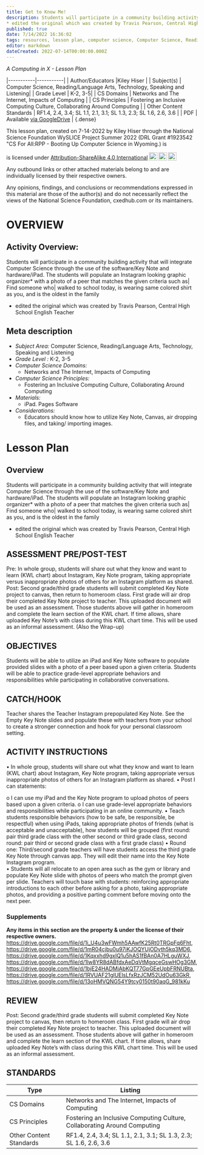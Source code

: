 ```yaml
---
title: Get to Know Me!
description: Students will participate in a community building activity that will integrate Computer Science through the use of the software/Key Note and hardware/iPad.  The students will populate an Instagram looking graphic organizer* with a photo of a peer that matches the given criteria such as| Find someone who| walked to school today, is wearing same colored shirt as you, and is the oldest in the family
* edited the original which was created by Travis Pearson, Central High School English Teacher
published: true
date: 7/14/2022 16:36:02
tags: resources, lesson plan, computer science, Computer Science, Reading/Language Arts, Technology, Speaking and Listening 
editor: markdown
dateCreated: 2022-07-14T00:00:00.000Z
---
```

*A Computing in X - Lesson Plan*

|-----------|-----------|
| Author/Educators |Kiley Hiser |
| Subject(s) | Computer Science, Reading/Language Arts, Technology, Speaking and Listening|
| Grade Level | K-2, 3-5|
| CS Domains | Networks and The Internet, Impacts of Computing |
| CS Principles | Fostering an Inclusive Computing Culture, Collaborating Around Computing |
| Other Content Standards | RF1.4, 2.4, 3.4; SL 1.1, 2.1, 3.1; SL 1.3, 2.3; SL 1.6, 2.6, 3.6 | 
| PDF | Available [via GoogleDrive](https://drive.google.com/open?id=1pYmyezYL2HBM8DE5Gek47O0sYnsYssi4) |
{.dense}






This lesson plan, created on 7-14-2022 by Kiley Hiser through the National Science Foundation WySLICE Project Summer 2022 (DRL Grant #1923542 "CS For All:RPP - Booting Up Computer Science in Wyoming.) is  <p xmlns:cc="http://creativecommons.org/ns#" >  is licensed under <a href="http://creativecommons.org/licenses/by-sa/4.0/?ref=chooser-v1" target="_blank" rel="license noopener noreferrer" style="display:inline-block;">Attribution-ShareAlike 4.0 International<img style="height:22px!important;margin-left:3px;vertical-align:text-bottom;" src="https://mirrors.creativecommons.org/presskit/icons/cc.svg?ref=chooser-v1"><img style="height:22px!important;margin-left:3px;vertical-align:text-bottom;" src="https://mirrors.creativecommons.org/presskit/icons/by.svg?ref=chooser-v1"><img style="height:22px!important;margin-left:3px;vertical-align:text-bottom;" src="https://mirrors.creativecommons.org/presskit/icons/sa.svg?ref=chooser-v1"></a></p>


Any outbound links or other attached materials belong to and are individually licensed by their respective owners. 


Any opinions, findings, and conclusions or recommendations expressed in this material are those of the author(s) and do not necessarily reflect the views of the National Science Foundation, cxedhub.com or its maintainers.


# OVERVIEW
## Activity Overview:  
Students will participate in a community building activity that will integrate Computer Science through the use of the software/Key Note and hardware/iPad.  The students will populate an Instagram looking graphic organizer* with a photo of a peer that matches the given criteria such as| Find someone who| walked to school today, is wearing same colored shirt as you, and is the oldest in the family
* edited the original which was created by Travis Pearson, Central High School English Teacher
## Meta description
+ *Subject Area:* Computer Science, Reading/Language Arts, Technology, Speaking and Listening 
+ *Grade Level :* K-2, 3-5 
+ *Computer Science Domains:*
   + Networks and The Internet, Impacts of Computing
+ *Computer Science Principles:*
   + Fostering an Inclusive Computing Culture, Collaborating Around Computing
+ *Materials:* 
   + iPad. Pages Software
+ *Considerations:*
   + Educators should know how to utilize Key Note, Canvas, air dropping files, and taking/ importing images.


# Lesson Plan
## Overview
Students will participate in a community building activity that will integrate Computer Science through the use of the software/Key Note and hardware/iPad.  The students will populate an Instagram looking graphic organizer* with a photo of a peer that matches the given criteria such as| Find someone who| walked to school today, is wearing same colored shirt as you, and is the oldest in the family
* edited the original which was created by Travis Pearson, Central High School English Teacher
## ASSESSMENT PRE/POST-TEST
Pre: In whole group, students will share out what they know and want to learn (KWL chart) about Instagram, Key Note program, taking appropriate versus inappropriate photos of others for an Instagram platform as shared.
Post: Second grade/third grade students will submit completed Key Note project to canvas, then return to homeroom class. First grade will air drop their completed Key Note project to teacher.  This uploaded document will be used as an assessment.
Those students above will gather in homeroom and complete the learn section of the KWL chart.  If time allows, share uploaded Key Note’s with class during this KWL chart time. This will be used as an informal assessment.  (Also the Wrap-up)
## OBJECTIVES
Students will be able to utilize an iPad and Key Note software to populate provided slides with a photo of a peer based upon a given criteria.  Students will be able to practice grade-level appropriate behaviors and responsibilities while participating in collaborative conversations.


## CATCH/HOOK
Teacher shares the Teacher Instagram prepopulated Key Note.  See the Empty Key Note slides and populate these with teachers from your school to create a stronger connection and hook for your personal classroom setting.


## ACTIVITY INSTRUCTIONS
•        In whole group, students will share out what they know and want to learn (KWL chart) about Instagram, Key Note program, taking appropriate versus inappropriate photos of others for an Instagram platform as shared.
•        Post I can statements:


o        I can use my iPad and the Key Note program to upload photos of peers based upon a given criteria.
o        I can use grade-level appropriate behaviors and responsibilities while participating in an online community.
•        Teach students responsible behaviors (how to be safe, be responsible, be respectful) when using iPads, taking appropriate photos of friends (what is acceptable and unacceptable), how students will be grouped (first round: pair third grade class with the other second or third grade class, second round: pair third or second grade class with a first grade class)
•        Round one: Third/second grade teachers will have students access the third grade Key Note through canvas app.  They will edit their name into the Key Note Instagram program.  
•        Students will all relocate to an open area such as the gym or library and populate Key Note slide with photos of peers who match the prompt given per slide.  Teachers will touch base with students: reinforcing appropriate introductions to each other before asking for a photo, taking appropriate photos, and providing a positive parting comment before moving onto the next peer.


### Supplements
**Any items in this section are the property & under the license of their respective owners.**
https://drive.google.com/file/d/1i_U4u3wFWmh5AAwfK25Rt0TRGpFq6Fht, https://drive.google.com/file/d/1mR04cjbu0u97iKJOQYUjODvth5kq3MD6, https://drive.google.com/file/d/1Kqxxhd9gxIQ1u5hAS1fBAn0A7HLguWXJ, https://drive.google.com/file/d/1lw8YR8dABfdxAeDqVtMgqceGswHOg3GM, https://drive.google.com/file/d/1bjE24HADMiAbKQT77GpGEeUpbFRNUBta, https://drive.google.com/file/d/1RVUAF21glUElsLfxRzJCM52UdOu63GkR, https://drive.google.com/file/d/13oHMVQNG54Y9tcy0150t90aqG_981kKu




## REVIEW
Post: Second grade/third grade students will submit completed Key Note project to canvas, then return to homeroom class. First grade will air drop their completed Key Note project to teacher.  This uploaded document will be used as an assessment.
Those students above will gather in homeroom and complete the learn section of the KWL chart.  If time allows, share uploaded Key Note’s with class during this KWL chart time. This will be used as an informal assessment.
## STANDARDS        
| Type | Listing | 
|-----------|-----------|
| CS Domains  | Networks and The Internet, Impacts of Computing|
| CS Principles   | Fostering an Inclusive Computing Culture, Collaborating Around Computing|
| Other Content Standards | RF1.4, 2.4, 3.4; SL 1.1, 2.1, 3.1; SL 1.3, 2.3; SL 1.6, 2.6, 3.6  |